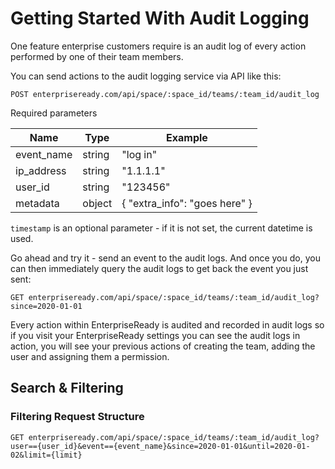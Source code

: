 # Getting Started With Audit Logging

One feature enterprise customers require is an audit log of every action performed by one of their team members.

You can send actions to the audit logging service via API like this:

```
POST enterpriseready.com/api/space/:space_id/teams/:team_id/audit_log
```

Required parameters

| Name          | Type          | Example        |
| ------------- | ------------- | -------------- |
| event_name    | string        | "log in"       |
| ip_address    | string        | "1.1.1.1"      |
| user_id       | string        | "123456"       |
| metadata      | object        | { "extra_info": "goes here" } |

`timestamp` is an optional parameter - if it is not set, the current datetime is used.

Go ahead and try it - send an event to the audit logs. And once you do, you can then immediately query the audit logs to get back the event you just sent:

```
GET enterpriseready.com/api/space/:space_id/teams/:team_id/audit_log?since=2020-01-01
```

Every action within EnterpriseReady is audited and recorded in audit logs so if you visit your EnterpriseReady settings you can see the audit logs in action, you will see your previous actions of creating the team, adding the user and assigning them a permission.

## Search & Filtering

### Filtering Request Structure

```
GET enterpriseready.com/api/space/:space_id/teams/:team_id/audit_log?user=={user_id}&event=={event_name}&since=2020-01-01&until=2020-01-02&limit={limit}
```
